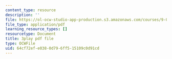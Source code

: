 ```yaml
---
content_type: resource
description: ''
file: https://ol-ocw-studio-app-production.s3.amazonaws.com/courses/9-00sc-introduction-to-psychology-fall-2011/64cf72efe0380d796ff515109c0d91cd_lBU64nfe8nM.pdf
file_type: application/pdf
learning_resource_types: []
resourcetype: Document
title: 3play pdf file
type: OCWFile
uid: 64cf72ef-e038-0d79-6ff5-15109c0d91cd
---
```

